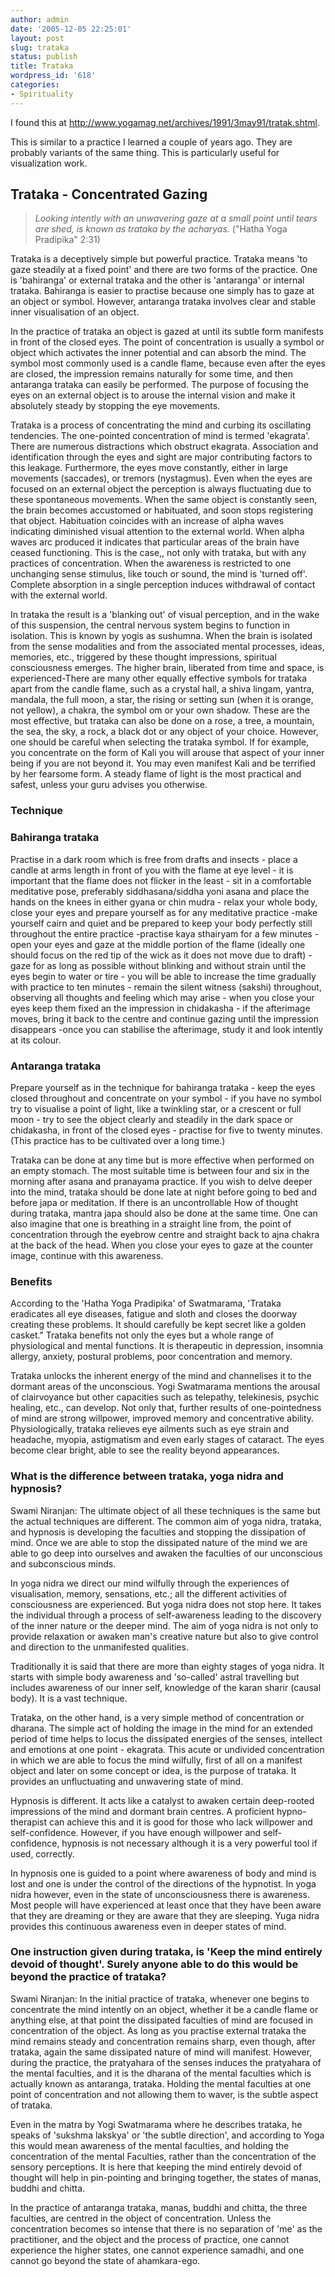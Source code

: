 ```yaml
---
author: admin
date: '2005-12-05 22:25:01'
layout: post
slug: trataka
status: publish
title: Trataka
wordpress_id: '618'
categories:
- Spirituality
---
```

I found this at <a href="http://www.yogamag.net/archives/1991/3may91/tratak.shtml">http://www.yogamag.net/archives/1991/3may91/tratak.shtml</a>.

This is similar to a practice I learned a couple of years ago. They are probably variants of the same thing. This is particularly useful for visualization work.
<h2>Trataka - Concentrated Gazing</h2>
<blockquote><em>Looking intently with an unwavering gaze at a small point until tears are shed, is known as trataka by the acharyas.</em>
("Hatha Yoga Pradipika" 2:31)</blockquote>
Trataka is a deceptively simple but powerful practice. Trataka means 'to gaze steadily at a fixed point' and there are two forms of the practice. One is 'bahiranga' or external trataka and the other is 'antaranga' or internal trataka. Bahiranga is easier to practise because one simply has to gaze at an object or symbol. However, antaranga trataka involves clear and stable inner visualisation of an object.

In the practice of trataka an object is gazed at until its subtle form manifests in front of the closed eyes. The point of concentration is usually a symbol or object which activates the inner potential and can absorb the mind. The symbol most commonly used is a candle flame, because even after the eyes are closed, the impression remains naturally for some time, and then antaranga trataka can easily be performed. The purpose of focusing the eyes on an external object is to arouse the internal vision and make it absolutely steady by stopping the eye movements.

Trataka is a process of concentrating the mind and curbing its oscillating tendencies. The one-pointed concentration of mind is termed 'ekagrata'. There are numerous distractions which obstruct ekagrata. Association and identification through the eyes and sight are major contributing factors to this leakage. Furthermore, the eyes move constantly, either in large movements (saccades), or tremors (nystagmus). Even when the eyes are focused on an external object the perception is always fluctuating due to these spontaneous movements. When the same object is constantly seen, the brain becomes accustomed or habituated, and soon stops registering that object. Habituation coincides with an increase of alpha waves indicating diminished visual attention to the external world. When alpha waves arc produced it indicates that particular areas of the brain have ceased functioning. This is the case,, not only with trataka, but with any practices of concentration. When the awareness is restricted to one unchanging sense stimulus, like touch or sound, the mind is 'turned off'. Complete absorption in a single perception induces withdrawal of contact with the external world.

In trataka the result is a 'blanking out' of visual perception, and in the wake of this suspension, the central nervous system begins to function in isolation. This is known by yogis as sushumna. When the brain is isolated from the sense modalities and from the associated mental processes, ideas, memories, etc., triggered by these thought impressions, spiritual consciousness emerges. The higher brain, liberated from time and space, is experienced-There are many other equally effective symbols for trataka apart from the candle flame, such as a crystal hall, a shiva lingam, yantra, mandala, the full moon, a star, the rising or setting sun (when it is orange, not yellow), a chakra, the symbol om or your own shadow. These are the most effective, but trataka can also be done on a rose, a tree, a mountain, the sea, the sky, a rock, a black dot or any object of your choice. However, one should be careful when selecting the trataka symbol. If for example, you concentrate on the form of Kali you will arouse that aspect of your inner being if you are not beyond it. You may even manifest Kali and be terrified by her fearsome form. A steady flame of light is the most practical and safest, unless your guru advises you otherwise.
<h3>Technique</h3><h3>Bahiranga trataka</h3>
Practise in a dark room which is free from drafts and insects - place a candle at arms length in front of you with the flame at eye level - it is important that the flame does not flicker in the least - sit in a comfortable meditative pose, preferably siddhasana/siddha yoni asana and place the hands on the knees in either gyana or chin mudra - relax your whole body, close your eyes and prepare yourself as for any meditative practice -make yourself cairn and quiet and be prepared to keep your body perfectly still throughout the entire practice -practise kaya sthairyam for a few minutes - open your eyes and gaze at the middle portion of the flame (ideally one should focus on the red tip of the wick as it does not move due to draft) - gaze for as long as possible without blinking and without strain until the eyes begin to water or tire - you will be able to increase the time gradually with practice to ten minutes - remain the silent witness (sakshi) throughout, observing all thoughts and feeling which may arise - when you close your eyes keep them fixed an the impression in chidakasha - if the afterimage moves, bring it back to the centre and continue gazing until the impression disappears -once you can stabilise the afterimage, study it and look intently at its colour.     
<h3>Antaranga trataka</h3>
Prepare yourself as in the technique for bahiranga trataka - keep the eyes closed throughout and concentrate on your symbol - if you have no symbol try to visualise a point of light, like a twinkling star, or a crescent or full moon - try to see the object clearly and steadily in the dark space or chidakasha, in front of the closed eyes - practise for five to twenty minutes. (This practice has to be cultivated over a long time.)     

Trataka can be done at any time but is more effective when performed on an empty stomach. The most suitable time is between four and six in the morning after asana and pranayama practice. If you wish to delve deeper into the mind, trataka should be done late at night before going to bed and before japa or meditation. If there is an uncontrollable How of thought during trataka, mantra japa should also be done at the same time. One can also imagine that one is breathing in a straight line from, the point of concentration through the eyebrow centre and straight back to ajna chakra at the back of the head. When you close your eyes to gaze at the counter image, continue with this awareness.
<h3>Benefits</h3>
According to the 'Hatha Yoga Pradipika' of Swatmarama, 'Trataka eradicates all eye diseases, fatigue and sloth and closes the doorway creating these problems. It should carefully be kept secret like a golden casket." Trataka benefits not only the eyes but a whole range of physiological and mental functions. It is therapeutic in depression, insomnia allergy, anxiety, postural problems, poor concentration and memory.     

Trataka unlocks the inherent energy of the mind and channelises it to the dormant areas of the unconscious. Yogi Swatmarama mentions the arousal of clairvoyance but other capacities such as telepathy, telekinesis, psychic healing, etc., can develop. Not only that, further results of one-pointedness of mind are strong willpower, improved memory and concentrative ability. Physiologically, trataka relieves eye ailments such as eye strain and headache, myopia, astigmatism and even early stages of cataract. The eyes become clear bright, able to see the reality beyond appearances.
<h3>What is the difference between trataka, yoga nidra and hypnosis?</h3>
Swami Niranjan: The ultimate object of all these techniques is the same but the actual techniques are different. The common aim of yoga nidra, trataka, and hypnosis is developing the faculties and stopping the dissipation of mind. Once we are able to stop the dissipated nature of the mind we are able to go deep into ourselves and awaken the faculties of our unconscious and subconscious minds.     

In yoga nidra we direct our mind wilfully through the experiences of visualisation, memory, sensations, etc.; all the different activities of consciousness are experienced. But yoga nidra does not stop here. It takes the individual through a process of self-awareness leading to the discovery of the inner nature or the deeper mind. The aim of yoga nidra is not only to provide relaxation or awaken man's creative nature but also to give control and direction to the unmanifested qualities.

Traditionally it is said that there are more than eighty stages of yoga nidra. It starts with simple body awareness and 'so-called' astral travelling but includes awareness of our inner self, knowledge of the karan sharir (causal body). It is a vast technique.

Trataka, on the other hand, is a very simple method of concentration or dharana. The simple act of holding the image in the mind for an extended period of time helps to locus the dissipated energies of the senses, intellect and emotions at one point - ekagrata. This acute or undivided concentration in which we are able to focus the mind wilfully, first of all on a manifest object and later on some concept or idea, is the purpose of trataka. It provides an unfluctuating and unwavering state of mind.

Hypnosis is different. It acts like a catalyst to awaken certain deep-rooted impressions of the mind and dormant brain centres. A proficient hypno-therapist can achieve this and it is good for those who lack willpower and self-confidence. However, if you have enough willpower and self-confidence, hypnosis is not necessary although it is a very powerful tool if used, correctly.

In hypnosis one is guided to a point where awareness of body and mind is lost and one is under the control of the directions of the hypnotist. In yoga nidra however, even in the state of unconsciousness there is awareness. Most people will have experienced at least once that they have been aware that they are dreaming or they are aware that they are sleeping. Yuga nidra provides this continuous awareness even in deeper states of mind.
<h3>One instruction given during trataka, is 'Keep the mind entirely devoid of thought'. Surely anyone able to do this would be beyond the practice of trataka?</h3>
Swami Niranjan: In the initial practice of trataka, whenever one begins to concentrate the mind intently on an object, whether it be a candle flame or anything else, at that point the dissipated faculties of mind are focused in concentration of the object. As long as you practise external trataka the mind remains steady and concentration remains sharp, even though, after trataka, again the same dissipated nature of mind will manifest. However, during the practice, the pratyahara of the senses induces the pratyahara of the mental faculties, and it is the dharana of the mental faculties which is actually known as antaranga, trataka. Holding the mental faculties at one point of concentration and not allowing them to waver, is the subtle aspect of trataka.     

Even in the matra by Yogi Swatmarama where he describes trataka, he speaks of 'sukshma lakskya' or 'the subtle direction', and according to Yoga this would mean awareness of the mental faculties, and holding the concentration of the mental Faculties, rather than the concentration of the sensory perceptions. It is here that keeping the mind entirely devoid of thought will help in pin-pointing and bringing together, the states of manas, buddhi and chitta.

In the practice of antaranga trataka, manas, buddhi and chitta, the three faculties, are centred in the object of concentration. Unless the concentration becomes so intense that there is no separation of 'me' as the practitioner, and the object and the process of practice, one cannot experience the higher states, one cannot experience samadhi, and one cannot go beyond the state of ahamkara-ego.
